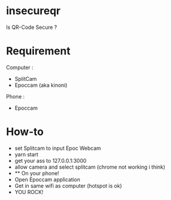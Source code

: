 # insecureqr
Is QR-Code Secure ?

# Requirement

Computer :
- SplitCam
- Epoccam (aka kinoni)

Phone :
- Epoccam

# How-to
- set Splitcam to input Epoc Webcam
- yarn start
- get your ass to 127.0.0.1:3000
- allow camera and select splitcam (chrome not working i think)
- ** On your phone!
- Open Epoccam application
- Get in same wifi as computer (hotspot is ok)
- YOU ROCK!

